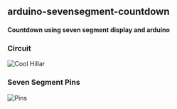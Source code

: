## arduino-sevensegment-countdown
#### Countdown using seven segment display and arduino

### Circuit
![Cool Hillar](https://github.com/Heracles404/arduino-sevensegment-countdown/assets/103508458/f08cc698-8a63-47fc-9e1f-16c8a49814c3)

### Seven Segment Pins
![Pins](https://github.com/Heracles404/arduino-sevensegment-countdown/assets/103508458/5806fdb9-f1ae-4ddb-a816-86d772de45c2)
